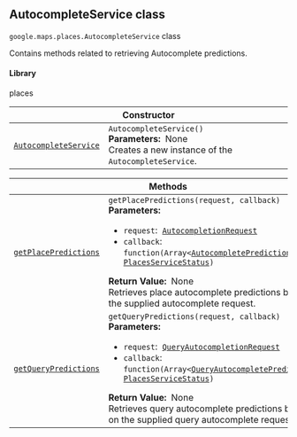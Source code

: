 
<h2 id="AutocompleteService">AutocompleteService class</h2>
<p>
<code><span itemprop="path">google.maps.places</span>.<span itemprop="name">AutocompleteService</span></code>
class
</p>
<p>Contains methods related to retrieving Autocomplete predictions.</p>
<h4>Library</h4>
<p>places</p>
<div class="devsite-table-wrapper"><table class="constructors responsive" summary="class AutocompleteService - Constructor">
<thead>
<tr><th colspan="2" id="AutocompleteService.constructor">Constructor</th>
</tr></thead>
<tbody>
<tr>
<td><code><a class="secret-link" href="#AutocompleteService.constructor"><span>AutocompleteService</span></a></code></td>
<td><div><code>AutocompleteService()</code></div>
<div class="desc"><strong>Parameters:</strong>&nbsp; None</div>
<div class="desc">Creates a new instance of the <code>AutocompleteService</code>.</div></td>
</tr>
</tbody>
</table></div>
<div class="devsite-table-wrapper"><table class="methods responsive" summary="class AutocompleteService - Methods">
<thead>
<tr><th colspan="2">Methods</th>
</tr></thead>
<tbody>
<tr id="AutocompleteService.getPlacePredictions">
<td itemprop="property"><code><a class="secret-link" href="#AutocompleteService.getPlacePredictions"><span>getPlacePredictions</span></a></code></td>
<td><div><code>getPlacePredictions(request, callback)</code></div>
<div class="desc"><strong>Parameters:</strong>&nbsp; <ul>
<li><code>request</code>:&nbsp; <code><a href="AutocompletionRequest.md">AutocompletionRequest</a></code></li>
<li><code>callback</code>:&nbsp; <code>function(Array&lt;<a href="AutocompletePrediction.md">AutocompletePrediction</a>&gt;, <a href="PlacesServiceStatus.md">PlacesServiceStatus</a>)</code></li>
</ul></div>
<div class="desc"><strong>Return Value:</strong>&nbsp; None</div>
<div class="desc">Retrieves place autocomplete predictions based on the supplied autocomplete request.</div></td>
</tr>
<tr id="AutocompleteService.getQueryPredictions">
<td itemprop="property"><code><a class="secret-link" href="#AutocompleteService.getQueryPredictions"><span>getQueryPredictions</span></a></code></td>
<td><div><code>getQueryPredictions(request, callback)</code></div>
<div class="desc"><strong>Parameters:</strong>&nbsp; <ul>
<li><code>request</code>:&nbsp; <code><a href="QueryAutocompletionRequest.md">QueryAutocompletionRequest</a></code></li>
<li><code>callback</code>:&nbsp; <code>function(Array&lt;<a href="QueryAutocompletePrediction.md">QueryAutocompletePrediction</a>&gt;, <a href="PlacesServiceStatus.md">PlacesServiceStatus</a>)</code></li>
</ul></div>
<div class="desc"><strong>Return Value:</strong>&nbsp; None</div>
<div class="desc">Retrieves query autocomplete predictions based on the supplied query autocomplete request.</div></td>
</tr>
</tbody>
</table></div>
<script src="replace_links.js"></script>
